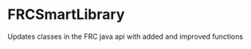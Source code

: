 FRCSmartLibrary
===============

Updates classes in the FRC java api with added and improved functions
